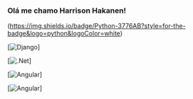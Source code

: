 ### Olá me chamo Harrison Hakanen!

(https://img.shields.io/badge/Python-3776AB?style=for-the-badge&logo=python&logoColor=white)

[![Django](https://img.shields.io/badge/Django-092E20?style=for-the-badge&logo=django&logoColor=white)]

[![.Net](https://img.shields.io/badge/.NET-5C2D91?style=for-the-badge&logo=.net&logoColor=white)]

[![Angular](https://img.shields.io/badge/Angular-DD0031?style=for-the-badge&logo=angular&logoColor=white)]

[![Angular](https://img.shields.io/badge/React-20232A?style=for-the-badge&logo=react&logoColor=61DAFB)]



